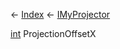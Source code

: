 ← [Index](Api-Index) ← [IMyProjector](Sandbox.ModAPI.Ingame.IMyProjector)

[int](System.Int32) ProjectionOffsetX